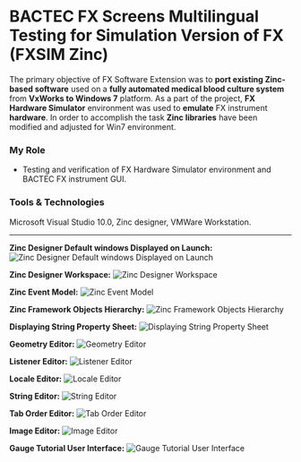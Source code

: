 # BACTEC FX Screens Multilingual Testing for Simulation Version of FX (FXSIM Zinc)
The primary objective of FX Software Extension was to **port existing Zinc-based software** used on a **fully automated medical blood culture system** from **VxWorks to Windows 7** platform. As a part of the project, **FX Hardware Simulator** environment was used to **emulate** FX instrument **hardware**. In order to accomplish the task **Zinc libraries** have been modified and adjusted for Win7 environment.

### My Role
-	Testing and verification of FX Hardware Simulator environment and BACTEC FX instrument GUI.

### Tools & Technologies
Microsoft Visual Studio 10.0, Zinc designer, VMWare Workstation.

<hr>

**Zinc Designer Default windows Displayed on Launch:**
<img alt="Zinc Designer Default windows Displayed on Launch" src="00Zinc Designer Default windows Displayed on Launch.png">

**Zinc Designer Workspace:**
<img alt="Zinc Designer Workspace" src="01Zinc Designer Workspace.png">

**Zinc Event Model:**
<img alt="Zinc Event Model" src="02Zinc Event Model.png">

**Zinc Framework Objects Hierarchy:**
<img alt="Zinc Framework Objects Hierarchy" src="03Zinc Framework Objects Hierarchy.png">

**Displaying String Property Sheet:**
<img alt="Displaying String Property Sheet" src="04Displaying String Property Sheet.png">

**Geometry Editor:**
<img alt="Geometry Editor" src="05Geometry Editor.png">

**Listener Editor:**
<img alt="Listener Editor" src="06Listener Editor.png">

**Locale Editor:**
<img alt="Locale Editor" src="07Locale Editor.png">

**String Editor:**
<img alt="String Editor" src="08String Editor.png">

**Tab Order Editor:**
<img alt="Tab Order Editor" src="09Tab Order Editor.png">

**Image Editor:**
<img alt="Image Editor" src="10Image Editor.png">

**Gauge Tutorial User Interface:**
<img alt="Gauge Tutorial User Interface" src="11Gauge Tutorial User Interface.png">